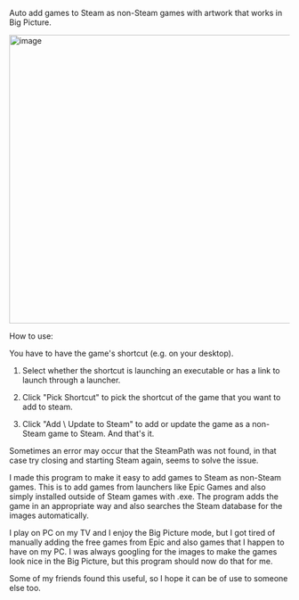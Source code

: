 Auto add games to Steam as non-Steam games with artwork that works in Big Picture.

<img width="840" height="518" alt="image" src="https://github.com/user-attachments/assets/b61ac34e-e5d5-45f8-bd6d-4e1c370c2384" />


How to use:

You have to have the game's shortcut (e.g. on your desktop).

1. Select whether the shortcut is launching an executable or has a link to launch through a launcher.

2. Click "Pick Shortcut" to pick the shortcut of the game that you want to add to steam.

3. Click "Add \ Update to Steam" to add or update the game as a non-Steam game to Steam.
 And that's it.

Sometimes an error may occur that the SteamPath was not found, in that case try closing and starting Steam again, seems to solve the issue.


I made this program to make it easy to add games to Steam as non-Steam games. This is to add games from launchers like Epic Games and also simply installed outside of Steam games with .exe. The program adds the game in an appropriate way and also searches the Steam database for the images automatically.

I play on PC on my TV and I enjoy the Big Picture mode, but I got tired of manually adding the free games from Epic and also games that I happen to have on my PC. I was always googling for the images to make the games look nice in the Big Picture, but this program should now do that for me.

Some of my friends found this useful, so I hope it can be of use to someone else too.
